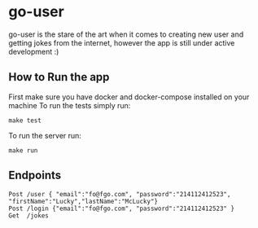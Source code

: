 # go-user

go-user is the stare of the art when it comes to creating new user and getting jokes from the internet, however the app is still under active development :)

## How to Run the app

First make sure you have docker and docker-compose installed on your machine
To run the tests simply run:

    make test

To run the server run:

    make run

## Endpoints

    Post /user { "email":"fo@fgo.com", "password":"214112412523", "firstName":"Lucky","lastName":"McLucky"}
    Post /login {"email":"fo@fgo.com", "password":"214112412523" }
    Get  /jokes
